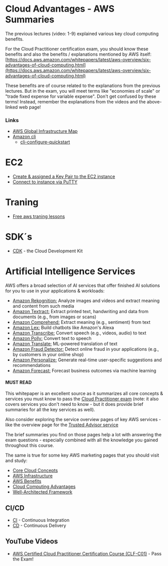 []()

# Cloud Advantages - AWS Summaries
The previous lectures (video: 1-9) explained various key cloud computing benefits.

For the Cloud Practitioner certification exam, you should know these benefits and also the benefits / explanations mentioned by AWS itself: [https://docs.aws.amazon.com/whitepapers/latest/aws-overview/six-advantages-of-cloud-computing.html](https://docs.aws.amazon.com/whitepapers/latest/aws-overview/six-advantages-of-cloud-computing.html)

These benefits are of course related to the explanations from the previous lectures. But in the exam, you will meet terms like "economies of scale" or "trade fixed expense for variable expense". Don't get confused by these terms! Instead, remember the explanations from the videos and the above-linked web page!

### Links
* [AWS Global Infrastructure Map](https://aws.amazon.com/about-aws/global-infrastructure/#AWS_Global_Infrastructure_Map)
* [Amazon cli](https://aws.amazon.com/cli/)
    * [cli-configure-quickstart](https://docs.aws.amazon.com/cli/latest/userguide/cli-configure-quickstart.html)

# EC2
* [Create & assigned a Key Pair to the EC2 instance](https://docs.aws.amazon.com/AWSEC2/latest/UserGuide/AccessingInstancesLinux.html)
* [Connect to instance via PuTTY ](https://docs.aws.amazon.com/AWSEC2/latest/UserGuide/putty.html)

# Traning
 * [Free aws traning lessons](https://aws.amazon.com/training/digital/?sc_icampaign=aware_digitaltraining_sitewide_free_global_traincert_100-dl&sc_ichannel=ha&sc_icontent=awssm-7334_tnc&sc_iplace=1up&trk=ha_awssm-7334_tnc)

 # SDK´s 
 * [CDK](https://aws.amazon.com/cdk/) - the Cloud Development Kit

 # Artificial Intelligence Services
AWS offers a broad selection of AI services that offer finished AI solutions for you to use in your applications & workloads:

* [Amazon Rekognition:](https://aws.amazon.com/rekognition) Analyze images and videos and extract meaning and content from such media 
* [Amazon Textract:](https://aws.amazon.com/textract) Extract printed text, handwriting and data from documents (e.g., from images or scans) 
* [Amazon Comprehend:](https://aws.amazon.com/comprehend) Extract meaning (e.g., sentiment) from text 
* [Amazon Lex:](https://aws.amazon.com/lex) Build chatbots like Amazon's Alexa 
* [Amazon Transcribe:](https://aws.amazon.com/transcribe) Convert speech (e.g., videos, audio) to text 
* [Amazon Polly:](https://aws.amazon.com/polly) Convert text to speech 
* [Amazon Translate:](https://aws.amazon.com/translate) ML-powered translation of text 
* [Amazon Fraud Detector:](https://aws.amazon.com/fraud-detector) Detect online fraud in your applications (e.g., by customers in your online shop) 
* [Amazon Personalize:](https://aws.amazon.com/personalize) Generate real-time user-specific suggestions and recommendations 
* [Amazon Forecast:](https://aws.amazon.com/forecast) Forecast business outcomes via machine learning 

#### MUST READ
This whitepaper is an excellent source as it summarizes all core concepts & services you must know to pass the [Cloud Practitioner exam](https://docs.aws.amazon.com/whitepapers/latest/aws-overview/introduction.html) (note: it also covers services you don't need to know - but it does provide brief summaries for all the key services as well).

Also consider exploring the service overview pages of key AWS services - like the overview page for the [Trusted Advisor service](https://aws.amazon.com/premiumsupport/technology/trusted-advisor/)

The brief summaries you find on those pages help a lot with answering the exam questions - especially combined with all the knowledge you gained throughout this course.

The same is true for some key AWS marketing pages that you should visit and study:

* [Core Cloud Concepts](https://aws.amazon.com/getting-started/cloud-essentials/)
* [AWS Infrastructure](https://aws.amazon.com/about-aws/global-infrastructure/)
* [AWS Benefits](https://aws.amazon.com/application-hosting/benefits/)
* [Cloud Computing Advantages](https://docs.aws.amazon.com/whitepapers/latest/aws-overview/six-advantages-of-cloud-computing.html)
* [Well-Architected Framework](https://aws.amazon.com/architecture/well-architected/?wa-lens-whitepapers.sort-by=item.additionalFields.sortDate&wa-lens-whitepapers.sort-order=desc)

## CI/CD
* [CI](https://aws.amazon.com/devops/continuous-integration/) - Continuous Integration
* [CD](https://aws.amazon.com/devops/continuous-delivery/) - Continuous Delivery

## YouTube Videos 
* [AWS Certified Cloud Practitioner Certification Course (CLF-C01)](https://www.youtube.com/watch?v=SOTamWNgDKc) - Pass the Exam!